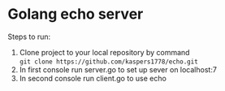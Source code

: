 # Golang echo server
Steps to run:
1. Clone project to your local repository by command  
```git clone https://github.com/kaspers1778/echo.git```
1. In first console run server.go to set up sever on localhost:7
1. In second console run client.go to use echo




